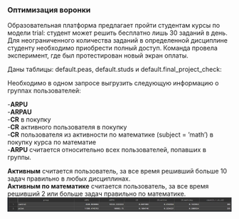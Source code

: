 ### Оптимизация воронки

Образовательная платформа предлагает пройти студентам курсы по модели trial: студент может решить бесплатно лишь 30 заданий в день. Для неограниченного количества заданий в определенной дисциплине студенту необходимо приобрести полный доступ. Команда провела эксперимент, где был протестирован новый экран оплаты.

Даны таблицы: default.peas, default.studs и default.final_project_check:

Необходимо в одном запросе выгрузить следующую информацию о группах пользователей:

-**ARPU**\
-**ARPAU**\
-**CR** в покупку\
-**СR** активного пользователя в покупку\
-**CR** пользователя из активности по математике (subject = ’math’) в покупку курса по математие\
-**ARPU** считается относительно всех пользователей, попавших в группы.

**Активным** считается пользователь, за все время решивший больше 10 задач правильно в любых дисциплинах.\
**Активным по математике** считается пользователь, за все время решивший 2 или больше задач правильно по математике.
![Метрики](https://github.com/laptev512/optimization_of_the_funnel/blob/main/sql_metrics.JPG?raw=true)
